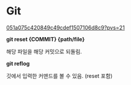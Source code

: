 # Git

[051a075c420849c49cdef1507106d8c9?pvs=21](051a075c420849c49cdef1507106d8c9?pvs=21)

**git reset {COMMIT} {path/file}**

해당 파일을 해당 커밋으로 되돌림.

**git reflog**

깃에서 입력한 커맨드를 볼 수 있음. (reset 포함)